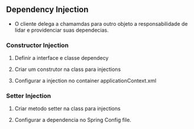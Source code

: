 ## Dependency Injection  
  
* O cliente delega a chamamdas para outro objeto a responsabilidade de lidar e providenciar suas dependecias.  

### Constructor Injection   

1. Definir a interface e classe dependecy  
  
2. Criar um construtor na class para injections  
  
3. Configurar a injection no container applicationContext.xml  
  
### Setter Injection  
  
1. Criar metodo setter na class para injections  
    
2. Configurar a dependencia no Spring Config file.    

